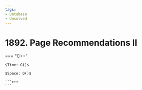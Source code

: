 ```yaml
---
tags:
- Database
- Unsolved
---
```



# 1892. Page Recommendations II

=== "C++"

    $Time: O()$

    $Space: O()$

    ```c++
    ```